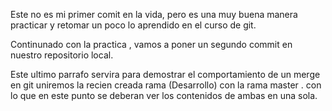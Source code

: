 Este no es mi primer comit en la vida, pero es una muy buena manera 
practicar y retomar un poco lo aprendido en el curso de git.

Continunado con la practica , vamos a poner un segundo commit en nuestro 
repositorio local.

Este ultimo parrafo servira para demostrar el comportamiento de un merge en git
uniremos la recien creada rama (Desarrollo) con la rama master . con lo que en este punto 
se deberan ver los contenidos de ambas en una sola.